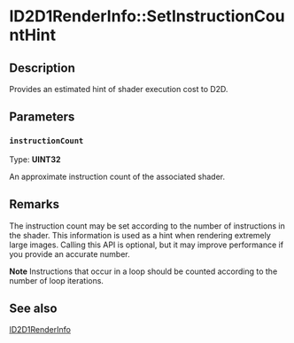 # ID2D1RenderInfo::SetInstructionCountHint

## Description

Provides an estimated hint of shader execution cost to D2D.

## Parameters

### `instructionCount`

Type: **UINT32**

An approximate instruction count of the associated shader.

## Remarks

The instruction count may be set according to the number of instructions in the shader. This information is used as a hint when rendering extremely large images. Calling this API is optional, but it may improve performance if you provide an accurate number.

**Note** Instructions that occur in a loop should be counted according to the number of loop iterations.

## See also

[ID2D1RenderInfo](https://learn.microsoft.com/windows/desktop/api/d2d1effectauthor/nn-d2d1effectauthor-id2d1renderinfo)
